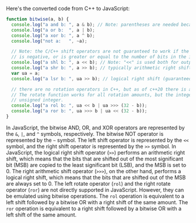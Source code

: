 Here's the converted code from C++ to JavaScript:
```javascript
function bitwise(a, b) {
  console.log("a and b: ", a & b); // Note: parentheses are needed because & has lower precedence than <<
  console.log("a or b:  ", a | b);
  console.log("a xor b: ", a ^ b);
  console.log("not a:   ", ~a);

  // Note: the C/C++ shift operators are not guaranteed to work if the shift count (that is, b)
  // is negative, or is greater or equal to the number of bits in the integer being shifted.
  console.log("a shl b: ", a << b); // Note: "<<" is used both for output and for left shift
  console.log("a shr b: ", a >> b); // typically arithmetic right shift, but not guaranteed
  var ua = a;
  console.log("a lsr b: ", ua >> b); // logical right shift (guaranteed)

  // there are no rotation operators in C++, but as of c++20 there is a standard-library rotate function.
  // The rotate function works for all rotation amounts, but the integer being rotated must always be an
  // unsigned integer.
  console.log("a rol b: ", ua << b | ua >>> (32 - b));
  console.log("a ror b: ", ua >>> b | ua << (32 - b));
}
```
In JavaScript, the bitwise AND, OR, and XOR operators are represented by the `&`, `|`, and `^` symbols, respectively. The bitwise NOT operator is represented by the `~` symbol. The left shift operator is represented by the `<<` symbol, and the right shift operator is represented by the `>>` symbol.
In JavaScript, the logical right shift operator (`>>`) performs an arithmetic right shift, which means that the bits that are shifted out of the most significant bit (MSB) are copied to the least significant bit (LSB), and the MSB is set to 0. The right arithmetic shift operator (`>>>`), on the other hand, performs a logical right shift, which means that the bits that are shifted out of the MSB are always set to 0.
The left rotate operator (`rol`) and the right rotate operator (`ror`) are not directly supported in JavaScript. However, they can be emulated using bitwise operations. The `rol` operation is equivalent to a left shift followed by a bitwise OR with a right shift of the same amount. The `ror` operation is equivalent to a right shift followed by a bitwise OR with a left shift of the same amount.

